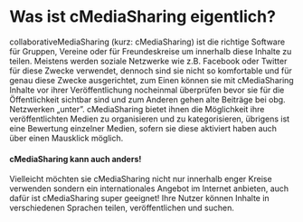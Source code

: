 ﻿# Was ist cMediaSharing eigentlich?

collaborativeMediaSharing (kurz: cMediaSharing) ist die richtige Software für Gruppen, Vereine oder für Freundeskreise um innerhalb diese Inhalte zu teilen. Meistens werden soziale Netzwerke wie z.B. Facebook oder Twitter für diese Zwecke verwendet, dennoch sind sie nicht so komfortable und für genau diese Zwecke ausgerichtet, zum Einen können sie mit cMediaSharing Inhalte vor ihrer Veröffentlichung nocheinmal überprüfen bevor sie für die Öffentlichkeit sichtbar sind und zum Anderen gehen alte Beiträge bei obg. Netzwerken „unter”. cMediaSharing bietet ihnen die Möglichkeit ihre veröffentlichten Medien zu organisieren und zu kategorisieren, übrigens ist eine Bewertung einzelner Medien, sofern sie diese aktiviert haben auch über einen Mausklick möglich.

#### cMediaSharing kann auch anders!
Vielleicht möchten sie cMediaSharing nicht nur innerhalb enger Kreise verwenden sondern ein internationales Angebot im Internet anbieten, auch dafür ist cMediaSharing super geeignet! Ihre Nutzer können Inhalte in verschiedenen Sprachen teilen, veröffentlichen und suchen. 